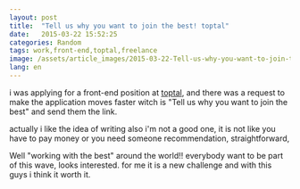 ```yaml
---
layout: post
title:  "Tell us why you want to join the best! toptal"
date:   2015-03-22 15:52:25
categories: Random
tags: work,front-end,toptal,freelance 
image: /assets/article_images/2015-03-22-Tell-us-why-you-want-to-join-the-best!-toptal/toptal.png
lang: en
---
```

i was applying for a front-end position at [toptal], and there was a request to make the application moves faster witch is "Tell us why you want to join the best" and send them the link.

actually i like the idea of writing also i'm not a good one,  it is not like you have to pay money or you need someone recommendation, straightforward,

Well "working with the best" around the world!! everybody want to be part of this wave, looks interested.
for me it is a new challenge and with this guys i think it worth it.


[toptal]:      https://www.toptal.com/
